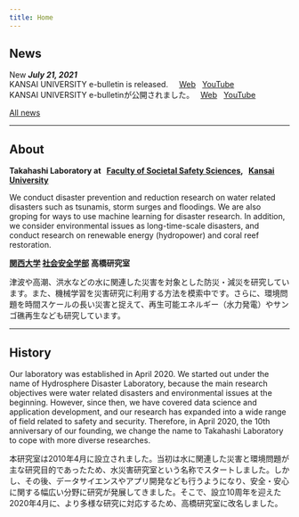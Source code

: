 ```yaml
---
title: Home
---
```

## News
<span class="badge badge-danger">New</span>
***July 21, 2021***   
KANSAI UNIVERSITY e-bulletin is released. &nbsp; &nbsp;
[Web](https://www.kansai-u.ac.jp/Kokusai/e-bulletin/archive/17.php) &nbsp; [YouTube](https://youtu.be/TsZuLbuwNag)  
KANSAI UNIVERSITY e-bulletinが公開されました。 &nbsp;
[Web](https://www.kansai-u.ac.jp/Kokusai/e-bulletin/archive/17.php) &nbsp; [YouTube](https://youtu.be/TsZuLbuwNag)

<i class="fas fa-arrow-circle-right"></i> 
[All news](/allnews.html)

---

## About
**Takahashi Laboratory at &nbsp; [Faculty of Societal Safety Sciences](https://www.kansai-u.ac.jp/Fc_ss/english/), &nbsp; [Kansai University](https://www.kansai-u.ac.jp/English/)**

We conduct disaster prevention and reduction research on water related disasters such as tsunamis, storm surges and floodings. We are also groping for ways to use machine learning for disaster research. In addition, we consider environmental issues as long-time-scale disasters, and conduct research on renewable energy (hydropower) and coral reef restoration.

**[関西大学](https://www.kansai-u.ac.jp/index.html) [社会安全学部](http://www.kansai-u.ac.jp/Fc_ss/) 高橋研究室**

津波や高潮、洪水などの水に関連した災害を対象とした防災・減災を研究しています。また、機械学習を災害研究に利用する方法を模索中です。さらに、環境問題を時間スケールの長い災害と捉えて、再生可能エネルギー（水力発電）やサンゴ礁再生なども研究しています。

---

## History
Our laboratory was established in April 2020. We started out under the name of Hydrosphere Disaster Laboratory, because the main research objectives were water related disasters and environmental issues at the beginning. However, since then, we have covered data science and application development, and our research has expanded into a wide range of field related to safety and security. Therefore, in April 2020, the 10th anniversary of our founding,  we change the name to Takahashi Laboratory to cope with more diverse researches.

本研究室は2010年4月に設立されました。当初は水に関連した災害と環境問題が主な研究目的であったため、水災害研究室という名称でスタートしました。しかし、その後、データサイエンスやアプリ開発なども行うようになり、安全・安心に関する幅広い分野に研究が発展してきました。そこで、設立10周年を迎えた2020年4月に、より多様な研究に対応するため、高橋研究室に改名しました。
